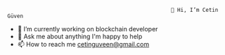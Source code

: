                                                         👋 Hi, I’m Cetin Güven
- 🌱 I’m currently  working on blockchain developer
- 💬 Ask me about anything I'm happy to help
- 📫 How to reach me cetinguveen@gmail.com


